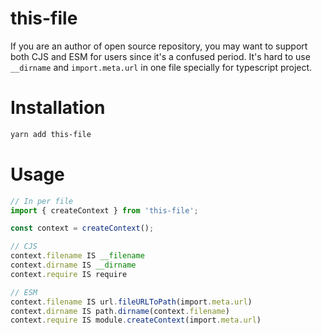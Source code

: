 # this-file

If you are an author of open source repository, you may want to support both CJS and ESM for users since it's a confused period. It's hard to use `__dirname` and `import.meta.url` in one file specially for typescript project.

# Installation

```bash
yarn add this-file
```

# Usage

```typescript
// In per file
import { createContext } from 'this-file';

const context = createContext();

// CJS
context.filename IS __filename
context.dirname IS __dirname
context.require IS require

// ESM
context.filename IS url.fileURLToPath(import.meta.url)
context.dirname IS path.dirname(context.filename)
context.require IS module.createContext(import.meta.url)
```

